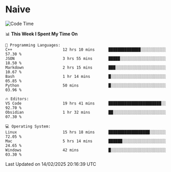 # Naive
<!-- ## 日拱一卒，功不唐捐 -->
<!-- [![GitHub Streak](https://streak-stats.demolab.com/?user=XiaoXKKK)](https://git.io/streak-stats) -->
<!--START_SECTION:waka-->
![Code Time](http://img.shields.io/badge/Code%20Time-266%20hrs%2021%20mins-blue)

📊 **This Week I Spent My Time On** 

```text
💬 Programming Languages: 
C++                      12 hrs 10 mins      ██████████████░░░░░░░░░░░   57.30 % 
JSON                     3 hrs 55 mins       █████░░░░░░░░░░░░░░░░░░░░   18.50 % 
Markdown                 2 hrs 15 mins       ███░░░░░░░░░░░░░░░░░░░░░░   10.67 % 
Bash                     1 hr 14 mins        █░░░░░░░░░░░░░░░░░░░░░░░░   05.85 % 
Python                   50 mins             █░░░░░░░░░░░░░░░░░░░░░░░░   03.96 % 

🔥 Editors: 
VS Code                  19 hrs 41 mins      ███████████████████████░░   92.70 % 
Obsidian                 1 hr 32 mins        ██░░░░░░░░░░░░░░░░░░░░░░░   07.30 % 

💻 Operating System: 
Linux                    15 hrs 18 mins      ██████████████████░░░░░░░   72.05 % 
Mac                      5 hrs 14 mins       ██████░░░░░░░░░░░░░░░░░░░   24.65 % 
Windows                  42 mins             █░░░░░░░░░░░░░░░░░░░░░░░░   03.30 % 
```


 Last Updated on 14/02/2025 20:16:39 UTC
<!--END_SECTION:waka-->
